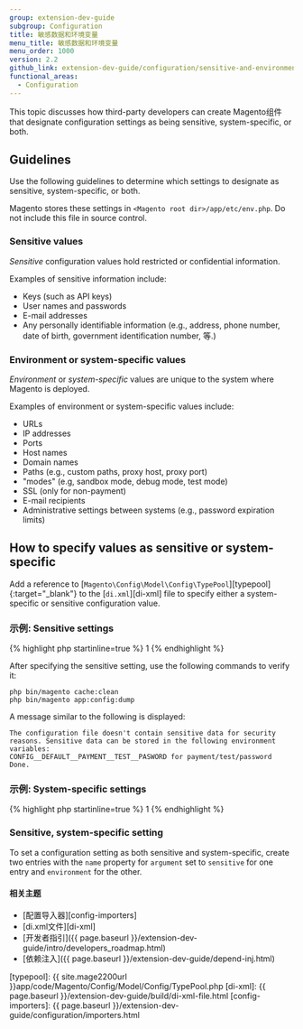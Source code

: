 ```yaml
---
group: extension-dev-guide
subgroup: Configuration
title: 敏感数据和环境变量
menu_title: 敏感数据和环境变量
menu_order: 1000
version: 2.2
github_link: extension-dev-guide/configuration/sensitive-and-environment-settings.md
functional_areas:
  - Configuration
---
```


This topic discusses how third-party developers can create Magento组件 that designate configuration settings as being sensitive, system-specific, or both.

## Guidelines

Use the following guidelines to determine which settings to designate as sensitive, system-specific, or both.

Magento stores these settings in `<Magento root dir>/app/etc/env.php`.
Do not include this file in source control.

### Sensitive values

_Sensitive_ configuration values hold restricted or confidential information.

Examples of sensitive information include:

*	Keys (such as API keys)
*	User names and passwords
*	E-mail addresses
*	Any personally identifiable information (e.g., address, phone number, date of birth, government identification number, 等.)

### Environment or system-specific values

_Environment_ or _system-specific_ values are unique to the system where Magento is deployed.

Examples of environment or system-specific values include:

*	URLs
*	IP addresses
*	Ports
*	Host names
*	Domain names
*	Paths (e.g., custom paths, proxy host, proxy port)
*	"modes" (e.g, sandbox mode, debug mode, test mode)
*	SSL (only for non-payment)
*	E-mail recipients
*	Administrative settings between systems (e.g., password expiration limits)

## How to specify values as sensitive or system-specific

Add a reference to [`Magento\Config\Model\Config\TypePool`][typepool]{:target="_blank"} to the [`di.xml`][di-xml] file to specify either a system-specific or sensitive configuration value.


### 示例: Sensitive settings

{% highlight php startinline=true %}
<type name="Magento\Config\Model\Config\TypePool">
   <arguments>
      <argument name="sensitive" xsi:type="array">
         <item name="payment/test/password" xsi:type="string">1</item>
      </argument>
   </arguments>
</type>
{% endhighlight %}

After specifying the sensitive setting, use the following commands to verify it:

    php bin/magento cache:clean
    php bin/magento app:config:dump

A message similar to the following is displayed:

    The configuration file doesn't contain sensitive data for security reasons. Sensitive data can be stored in the following environment variables:
    CONFIG__DEFAULT__PAYMENT__TEST__PASWORD for payment/test/password
    Done.

### 示例: System-specific settings

{% highlight php startinline=true %}
<type name="Magento\Config\Model\Config\TypePool">
   <arguments>
      <argument name="environment" xsi:type="array">
         <item name="catalog/search/searchengine/port" xsi:type="string">1</item>
      </argument>
   </arguments>
</type>
{% endhighlight %}

### Sensitive, system-specific setting

To set a configuration setting as both sensitive and system-specific, create two entries with the `name` property for `argument` set to `sensitive` for one entry and `environment` for the other.

#### 相关主题

* [配置导入器][config-importers]
*	[di.xml文件][di-xml]
*	[开发者指引]({{ page.baseurl }}/extension-dev-guide/intro/developers_roadmap.html)
*	[依赖注入]({{ page.baseurl }}/extension-dev-guide/depend-inj.html)

[typepool]: {{ site.mage2200url }}app/code/Magento/Config/Model/Config/TypePool.php
[di-xml]: {{ page.baseurl }}/extension-dev-guide/build/di-xml-file.html
[config-importers]: {{ page.baseurl }}/extension-dev-guide/configuration/importers.html
